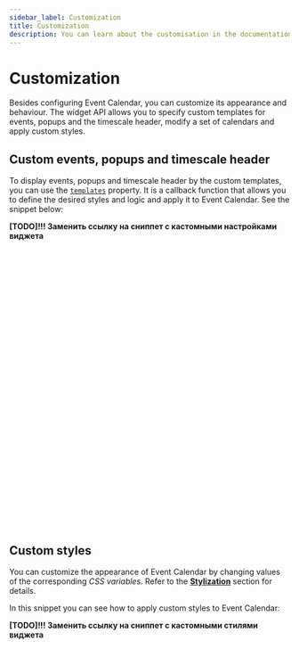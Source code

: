```yaml
---
sidebar_label: Customization
title: Customization
description: You can learn about the customisation in the documentation of the DHTMLX JavaScript Event Calendar library. Browse developer guides and API reference, try out code examples and live demos, and download a free 30-day evaluation version of DHTMLX Event Calendar.
---
```


# Customization

Besides configuring Event Calendar, you can customize its appearance and behaviour. The widget API allows you to specify custom templates for events, popups and the timescale header, modify a set of calendars and apply custom styles.

## Custom events, popups and timescale header

To display events, popups and timescale header by the custom templates, you can use the [`templates`](api/config/js_eventcalendar_templates_config.md) property. It is a callback function that allows you to define the desired styles and logic and apply it to Event Calendar. See the snippet below:

**[TODO]!!! Заменить ссылку на сниппет с кастомными настройками виджета**
<iframe src="" frameborder="0" class="snippet_iframe" width="100%" height="500"></iframe>

## Custom styles

You can customize the appearance of Event Calendar by changing values of the corresponding *CSS variables*. Refer to the [**Stylization**](../stylization) section for details.

In this snippet you can see how to apply custom styles to Event Calendar:

**[TODO]!!! Заменить ссылку на сниппет с кастомными стилями виджета**
<iframe src="" frameborder="0" class="snippet_iframe" width="100%" height="500"></iframe>